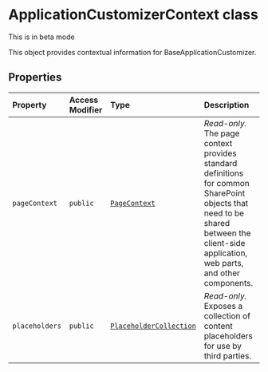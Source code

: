 # ApplicationCustomizerContext class





This is in beta mode

This object provides contextual information for BaseApplicationCustomizer.



## Properties

| Property	   | Access Modifier | Type	| Description|
|:-------------|:----|:-------|:-----------|
|`pageContext`     | `public` | [`PageContext`](../../sp-page-context/class/pagecontext.md) | _Read-only._ The page context provides standard definitions for common SharePoint objects that need to be shared between the client-side application, web parts, and other components. |
|`placeholders`     | `public` | [`PlaceholderCollection`](../../sp-application-base/class/placeholdercollection.md) | _Read-only._ Exposes a collection of content placeholders for use by third parties. |








